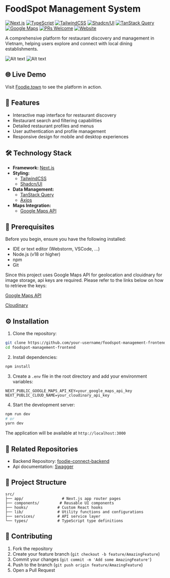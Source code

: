 # FoodSpot Management System

[![Next.js](https://img.shields.io/badge/Next.js-13.0-black?style=flat&logo=next.js)](https://nextjs.org/)
[![TypeScript](https://img.shields.io/badge/TypeScript-5.0-blue?style=flat&logo=typescript)](https://www.typescriptlang.org/)
[![TailwindCSS](https://img.shields.io/badge/TailwindCSS-3.0-blue?style=flat&logo=tailwind-css)](https://tailwindcss.com/)
[![Shadcn/UI](https://img.shields.io/badge/Shadcn/UI-Latest-black?style=flat)](https://ui.shadcn.com/)
[![TanStack Query](https://img.shields.io/badge/TanStack_Query-v5-red?style=flat&logo=react-query)](https://tanstack.com/query/latest)
[![Google Maps](https://img.shields.io/badge/Google_Maps_API-Latest-green?style=flat&logo=google-maps)](https://developers.google.com/maps)
[![PRs Welcome](https://img.shields.io/badge/PRs-welcome-brightgreen.svg?style=flat)](http://makeapullrequest.com)
[![Website](https://img.shields.io/website?url=https%3A%2F%2Ffoodie.town)](https://foodie.town)

A comprehensive platform for restaurant discovery and management in Vietnam, helping users explore and connect with local dining establishments.

![Alt text](images/image.png)
![Alt text](images/image-1.png)

## 🌐 Live Demo

Visit [Foodie.town](https://foodie.town) to see the platform in action.

## 🚀 Features

- Interactive map interface for restaurant discovery
- Restaurant search and filtering capabilities
- Detailed restaurant profiles and menus
- User authentication and profile management
- Responsive design for mobile and desktop experiences

## 🛠️ Technology Stack

- **Framework:** [Next.js](https://nextjs.org/)
- **Styling:**
  - [TailwindCSS](https://tailwindcss.com/)
  - [Shadcn/UI](https://ui.shadcn.com/)
- **Data Management:**
  - [TanStack Query](https://tanstack.com/query/latest)
  - [Axios](https://axios-http.com/)
- **Maps Integration:**
  - [Google Maps API](https://developers.google.com/maps)

## 🔧 Prerequisites

Before you begin, ensure you have the following installed:

- IDE or text editor (Webstorm, VSCode, ...)
- Node.js (v18 or higher)
- npm
- Git

Since this project uses Google Maps API for geolocation and clouidnary for image storage, api keys are required. Please refer to the links below on how to retrieve the keys:

[Google Maps API](https://developers.google.com/maps/documentation/geolocation/get-api-key)

[Cloudinary](https://cloudinary.com/)

## ⚙️ Installation

1. Clone the repository:

```bash
git clone https://github.com/your-username/foodspot-management-frontend.git
cd foodspot-management-frontend
```

2. Install dependencies:

```bash
npm install
```

3. Create a `.env` file in the root directory and add your environment variables:

```env
NEXT_PUBLIC_GOOGLE_MAPS_API_KEY=your_google_maps_api_key
NEXT_PUBLIC_CLOUD_NAME=your_cloudinary_api_key
```

4. Start the development server:

```bash
npm run dev
# or
yarn dev
```

The application will be available at `http://localhost:3000`

## 🔗 Related Repositories

- Backend Repository: [foodie-connect-backend](https://github.com/VaderNgo/foodie-connect-backend)
- Api documentation: [Swagger](https://api.foodie.town/swagger/index.html)

## 📝 Project Structure

```
src/
├── app/                 # Next.js app router pages
├── components/         # Reusable UI components
├── hooks/             # Custom React hooks
├── lib/               # Utility functions and configurations
├── services/          # API service layer
└── types/             # TypeScript type definitions
```

## 🤝 Contributing

1. Fork the repository
2. Create your feature branch (`git checkout -b feature/AmazingFeature`)
3. Commit your changes (`git commit -m 'Add some AmazingFeature'`)
4. Push to the branch (`git push origin feature/AmazingFeature`)
5. Open a Pull Request

